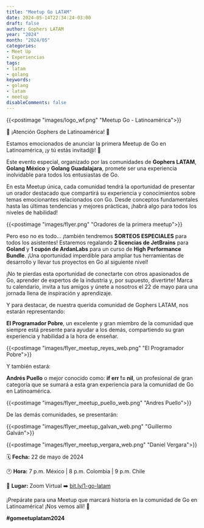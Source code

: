 ```yaml
---
title: "Meetup Go LATAM"
date: 2024-05-14T22:34:24-03:00
draft: false
author: Gophers LATAM
year: "2024"
month: "2024/05"
categories:
- Meet Up 
- Experiencias
tags:
- latam
- golang
keywords:
- golang
- latam
- meetup
disableComments: false
---
```


{{<postimage "images/logo_wf.png" "Meetup Go - Latinoamérica">}}

🚀 ¡Atención Gophers de Latinoamérica! 🚀

Estamos emocionados de anunciar la primera Meetup de Go en Latinoamérica, ¡y tú estás invitad@! 🎉

<!--more-->

Este evento especial, organizado por las comunidades de **Gophers LATAM**, **Golang México** y **Golang Guadalajara**, promete ser una experiencia inolvidable para todos los entusiastas de Go.

En esta Meetup única, cada comunidad tendrá la oportunidad de presentar un orador destacado que compartirá su experiencia y conocimientos sobre temas emocionantes relacionados con Go. Desde conceptos fundamentales hasta las últimas tendencias y mejores prácticas, ¡habrá algo para todos los niveles de habilidad!

{{<postimage "images/flyer.png" "Oradores de la primera meetup">}}

Pero eso no es todo... ¡también tendremos **SORTEOS ESPECIALES** para todos los asistentes! Estaremos regalando **2 licencias de JetBrains** para **Goland** y **1 cupón de ArdanLabs** para un curso de **High Performance Bundle**. ¡Una oportunidad imperdible para ampliar tus herramientas de desarrollo y llevar tus proyectos en Go al siguiente nivel!

¡No te pierdas esta oportunidad de conectarte con otros apasionados de Go, aprender de expertos de la industria y, por supuesto, divertirte! Marca tu calendario, invita a tus amigos y únete a nosotros el 22 de mayo para una jornada llena de inspiración y aprendizaje.

Y para destacar, de nuestra querida comunidad de Gophers LATAM, nos estarán representando:

**El Programador Pobre**, un excelente y gran miembro de la comunidad que siempre está presente para ayudar a los demás, compartiendo su gran experiencia y habilidad a la hora de enseñar.

{{<postimage "images/flyer_meetup_reyes_web.png" "El Programador Pobre">}}

Y también estará:

**Andrés Puello** o mejor conocido como: **if err != nil**, un profesional de gran categoría que se sumará a esta gran experiencia para la comunidad de Go en Latinoamérica.

{{<postimage "images/flyer_meetup_puello_web.png" "Andres Puello">}}


De las demás comunidades, se presentarán:

{{<postimage "images/flyer_meetup_galvan_web.png" "Guillermo Galván">}}

{{<postimage "images/flyer_meetup_vergara_web.png" "Daniel Vergara">}}

🗓️ **Fecha:** 22 de mayo de 2024

🕐 **Hora:** 7 p.m. México | 8 p.m. Colombia | 9 p.m. Chile

📍 **Lugar:** Zoom Virtual ➡️ [bit.ly/1-go-latam](https://bit.ly/1-go-latam)

¡Prepárate para una Meetup que marcará historia en la comunidad de Go en Latinoamérica! ¡Nos vemos allí! 👋

**#gomeetuplatam2024**
